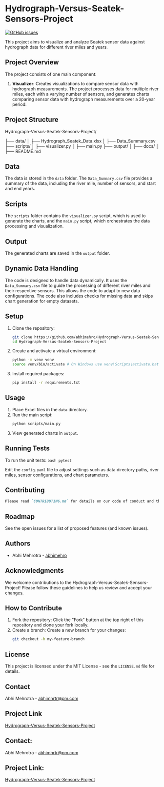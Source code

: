 # Hydrograph-Versus-Seatek-Sensors-Project

[![GitHub issues](https://img.shields.io/github/issues/abhimehro/Hydrograph-Versus-Seatek-Sensors-Project)](https://github.com/abhimehro/Hydrograph-Versus-Seatek-Sensors-Project/issues)

This project aims to visualize and analyze Seatek sensor data against hydrograph data for different river miles and years.

## Project Overview

The project consists of one main component:

1. **Visualizer**: Creates visualizations to compare sensor data with hydrograph measurements.
   The project processes data for multiple river miles, each with a varying number of sensors, and generates charts comparing sensor data with     hydrograph measurements over a 20-year period.

## Project Structure

Hydrograph-Versus-Seatek-Sensors-Project/

   ├── data/ │
       ├── Hydrograph_Seatek_Data.xlsx │ 
          ├── Data_Summary.csv 
             ├── scripts/ │ 
                ├── visualizer.py │ 
                   ├── main.py 
                      ├── output/ │ 
                         ├── docs/ │ 
                            ├── README.md


## Data

The data is stored in the `data` folder. The `Data_Summary.csv` file provides a summary of the data, including the river mile, number of sensors, and start and end years.

## Scripts

The `scripts` folder contains the `visualizer.py` script, which is used to generate the charts, and the `main.py` script, which orchestrates the data processing and visualization.

## Output

The generated charts are saved in the `output` folder.

## Dynamic Data Handling

The code is designed to handle data dynamically. It uses the `Data_Summary.csv` file to guide the processing of different river miles and their respective sensors. This allows the code to adapt to new data configurations. The code also includes checks for missing data and skips chart generation for empty datasets.

## Setup

1. Clone the repository:
    ```bash
    git clone https://github.com/abhimehro/Hydrograph-Versus-Seatek-Sensors-Project.git
    cd Hydrograph-Versus-Seatek-Sensors-Project
    ```

2. Create and activate a virtual environment:
    ```bash
    python -m venv venv
    source venv/bin/activate # On Windows use venv\Scripts\activate.bat
    ```

3. Install required packages:
    ```bash
    pip install -r requirements.txt
    ```

## Usage

1. Place Excel files in the `data` directory.
2. Run the main script:
    ```bash
    python scripts/main.py
    ```
3. View generated charts in `output`.

## Running Tests

To run the unit tests:
    ```bash
    pytest
    ```

Edit the `config.yaml` file to adjust settings such as data directory paths, river miles, sensor configurations, and chart parameters.

## Contributing

 ```markdown
 Please read `CONTRIBUTING.md` for details on our code of conduct and the process for submitting pull requests.
 ```

## Roadmap

See the open issues for a list of proposed features (and known issues).

## Authors

- Abhi Mehrotra - [abhimehro](https://github.com/abhimehro)

## Acknowledgments

We welcome contributions to the Hydrograph-Versus-Seatek-Sensors-Project! Please follow these guidelines to help us review and accept your changes.

## How to Contribute

1. Fork the repository: Click the "Fork" button at the top right of this repository and clone your fork locally.
2. Create a branch: Create a new branch for your changes:
    ```bash
    git checkout -b my-feature-branch
    ```

## License

This project is licensed under the MIT License - see the `LICENSE.md` file for details.

## Contact

Abhi Mehrotra - <abhimhrtr@pm.com>

## Project Link

[Hydrograph-Versus-Seatek-Sensors-Project](https://github.com/abhimehro/Hydrograph-Versus-Seatek-Sensors-Project)

## Contact:

Abhi Mehrotra - <abhimhrtr@pm.com>  

## Project Link:

[Hydrograph-Versus-Seatek-Sensors-Project](https://github.com/abhimehro/Hydrograph-Versus-Seatek-Sensors-Project)

